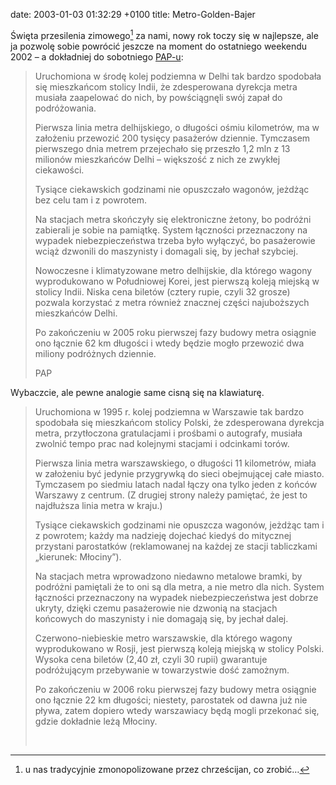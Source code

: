 date: 2003-01-03 01:32:29 +0100
title: Metro-Golden-Bajer

Święta przesilenia zimowego[^1] za nami, nowy rok toczy się w najlepsze, ale ja pozwolę sobie powrócić jeszcze na moment do ostatniego weekendu 2002 – a dokładniej do sobotniego [PAP-u](http://dziennik.pap.pl/ 'Dziennik Polskiej Agencji Prasowej'):

> Uruchomiona w środę kolej podziemna w Delhi tak bardzo spodobała się mieszkańcom stolicy Indii, że zdesperowana dyrekcja metra musiała zaapelować do nich, by powściągnęli swój zapał do podróżowania.
>
> Pierwsza linia metra delhijskiego, o długości ośmiu kilometrów, ma w założeniu przewozić 200 tysięcy pasażerów dziennie. Tymczasem pierwszego dnia metrem przejechało się przeszło 1,2 mln z 13 milionów mieszkańców Delhi – większość z nich ze zwykłej ciekawości.
>
> Tysiące ciekawskich godzinami nie opuszczało wagonów, jeżdżąc bez celu tam i z powrotem.
>
> Na stacjach metra skończyły się elektroniczne żetony, bo podróżni zabierali je sobie na pamiątkę. System łączności przeznaczony na wypadek niebezpieczeństwa trzeba było wyłączyć, bo pasażerowie wciąż dzwonili do maszynisty i domagali się, by jechał szybciej.
>
> Nowoczesne i klimatyzowane metro delhijskie, dla którego wagony wyprodukowano w Południowej Korei, jest pierwszą koleją miejską w stolicy Indii. Niska cena biletów (cztery rupie, czyli 32 grosze) pozwala korzystać z metra również znacznej części najuboższych mieszkańców Delhi.
>
> Po zakończeniu w 2005 roku pierwszej fazy budowy metra osiągnie ono łącznie 62 km długości i wtedy będzie mogło przewozić dwa miliony podróżnych dziennie.
>
> PAP

Wybaczcie, ale pewne analogie same cisną się na klawiaturę.

> Uruchomiona w 1995 r. kolej podziemna w Warszawie tak bardzo spodobała się mieszkańcom stolicy Polski, że zdesperowana dyrekcja metra, przytłoczona gratulacjami i prośbami o autografy, musiała zwolnić tempo prac nad kolejnymi stacjami i odcinkami torów.
>
> Pierwsza linia metra warszawskiego, o długości 11 kilometrów, miała w założeniu być jedynie przygrywką do sieci obejmującej całe miasto. Tymczasem po siedmiu latach nadal łączy ona tylko jeden z końców Warszawy z centrum. (Z drugiej strony należy pamiętać, że jest to najdłuższa linia metra w kraju.)
>
> Tysiące ciekawskich godzinami nie opuszcza wagonów, jeżdżąc tam i z powrotem; każdy ma nadzieję dojechać kiedyś do mitycznej przystani parostatków (reklamowanej na każdej ze stacji tabliczkami „kierunek: Młociny”).
>
> Na stacjach metra wprowadzono niedawno metalowe bramki, by podróżni pamiętali że to oni są dla metra, a nie metro dla nich. System łączności przeznaczony na wypadek niebezpieczeństwa jest dobrze ukryty, dzięki czemu pasażerowie nie dzwonią na stacjach końcowych do maszynisty i nie domagają się, by jechał dalej.
>
> Czerwono-niebieskie metro warszawskie, dla którego wagony wyprodukowano w Rosji, jest pierwszą koleją miejską w stolicy Polski. Wysoka cena biletów (2,40 zł, czyli 30 rupii) gwarantuje podróżującym przebywanie w towarzystwie dość zamożnym.
>
> Po zakończeniu w 2006 roku pierwszej fazy budowy metra osiągnie ono łącznie 22 km długości; niestety, parostatek od dawna już nie pływa, zatem dopiero wtedy warszawiacy będą mogli przekonać się, gdzie dokładnie leżą Młociny.
>
>  

[^1]: u nas tradycyjnie zmonopolizowane przez chrześcijan, co zrobić…
